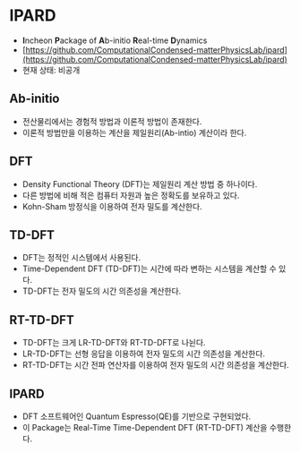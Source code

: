 # IPARD
* **I**ncheon **P**ackage of **A**b-initio **R**eal-time **D**ynamics  
* [https://github.com/ComputationalCondensed-matterPhysicsLab/ipard](https://github.com/ComputationalCondensed-matterPhysicsLab/ipard)
* 현재 상태: 비공개

## Ab-initio
* 전산물리에서는 경험적 방법과 이론적 방법이 존재한다.
* 이론적 방법만을 이용하는 계산을 제일원리(Ab-intio) 계산이라 한다.

## DFT
* Density Functional Theory (DFT)는 제일원리 계산 방법 중 하나이다.
* 다른 방법에 비해 적은 컴퓨터 자원과 높은 정확도를 보유하고 있다.
* Kohn-Sham 방정식을 이용하여 전자 밀도를 계산한다.

## TD-DFT
* DFT는 정적인 시스템에서 사용된다.
* Time-Dependent DFT (TD-DFT)는 시간에 따라 변하는 시스템을 계산할 수 있다.
* TD-DFT는 전자 밀도의 시간 의존성을 계산한다.

## RT-TD-DFT
* TD-DFT는 크게 LR-TD-DFT와 RT-TD-DFT로 나뉜다.
* LR-TD-DFT는 선형 응답을 이용하여 전자 밀도의 시간 의존성을 계산한다.
* RT-TD-DFT는 시간 전파 연산자를 이용하여 전자 밀도의 시간 의존성을 계산한다.

## IPARD
* DFT 소프트웨어인 Quantum Espresso(QE)를 기반으로 구현되었다.
* 이 Package는 Real-Time Time-Dependent DFT (RT-TD-DFT) 계산을 수행한다.
